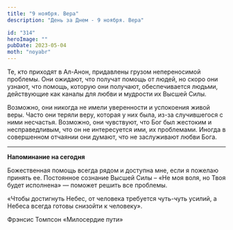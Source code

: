 ```yaml
---
title: "9 ноября. Вера"
description: "День за Днем - 9 ноября. Вера"

id: "314"
heroImage: ""
pubDate: 2023-05-04
moth: "noyabr"
---
```


Те, кто приходят в Ал-Анон, придавлены грузом непереносимой проблемы. Они
ожидают, что получат помощь от людей, но скоро они узнают, что помощь, которую
они получают, обеспечивается людьми, действующие как каналы для любви и
мудрости их Высшей Силы.

Возможно, они никогда не имели уверенности и успокоения живой веры. Часто они
теряли веру, которая у них была, из-за случившегося с ними несчастья.
Возможно, они чувствуют, что Бог был жестоким и несправедливым, что он не
интересуется ими, их проблемами. Иногда в совершенном отчаянии они думают, что
не заслуживают любви Бога.

---

**Напоминание на сегодня**

Божественная помощь всегда рядом и доступна мне, если я пожелаю принять ее.
Постоянное сознание Высшей Силы – «Не моя воля, но Твоя будет исполнена» —
поможет решить все проблемы.

«Чтобы достигнуть Небес, от человека требуется чуть-чуть усилий, а Небеса
всегда готовы снизойти к человеку».

Фрэнсис Томпсон «Милосердие пути»
